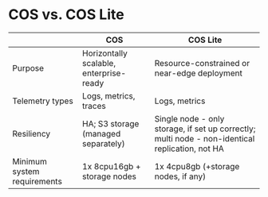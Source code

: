 # COS vs. COS Lite

|                             | COS                                 | COS Lite                                                                                        |
| --------------------------- | ----------------------------------- | ----------------------------------------------------------------------------------------------- |
| Purpose                     | Horizontally scalable, enterprise-ready             | Resource-constrained or near-edge deployment                                                                 |
| Telemetry types             | Logs, metrics, traces               | Logs, metrics                                                                                   |
| Resiliency                  | HA; S3 storage (managed separately) | Single node - only storage, if set up correctly; multi node - non-identical replication, not HA |
| Minimum system requirements | 1x 8cpu16gb + storage nodes         | 1x 4cpu8gb (+storage nodes, if any)                                                             |
